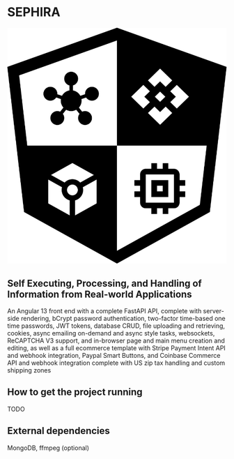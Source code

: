 # SEPHIRA

![SEPHIRA Logo](./SEPHIRA_logo.svg?raw=true)

## Self Executing, Processing, and Handling of Information from Real-world Applications

An Angular 13 front end with a complete FastAPI API, complete with server-side rendering, bCrypt password authentication, two-factor time-based one time passwords, JWT tokens, database CRUD, file uploading and retrieving, cookies, async emailing on-demand and async style tasks, websockets, ReCAPTCHA V3 support, and in-browser page and main menu creation and editing, as well as a full ecommerce template with Stripe Payment Intent API and webhook integration, Paypal Smart Buttons, and Coinbase Commerce API and webhook integration complete with US zip tax handling and custom shipping zones

## How to get the project running

TODO

## External dependencies

MongoDB, ffmpeg (optional)
